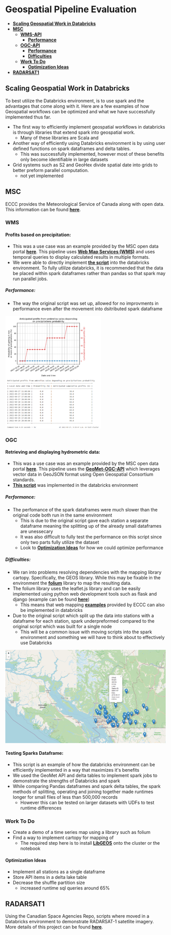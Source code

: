 # Geospatial Pipeline Evaluation
- [**Scaling Geospatial Work in Databricks**](#scaling-geospatial-work-in-databricks)
- [**MSC**](#msc)
  - [**WMS-API**](#wms)
    - [**Performance**](#performance)  
  - [**OGC-API**](#ogc)
    - [**Performance**](#performance) 
    - [**Difficulties**](#difficulties) 
  - [**Work To Do**](#work-to-do)
    - [**Optimization Ideas**](#optimization-ideas)
- [**RADARSAT1**](#radarsat1)

## **Scaling Geospatial Work in Databricks**
To best utilize the Databricks environment, is to use spark and the advantages that come along with it. Here are a few examples of how Geospatial workflows can be optimized and what we have successfully implemented thus far.
* The first way to efficiently implement geospatial workflows in databricks is through libraries that extend spark into geospatial work.
  * Many of these libraries are Scala and 
* Another way of efficiently using Databricks environment is by using user defined functions on spark dataframes and delta tables.
  * This was successfully implemented, however most of these benefits only become identifiable in large datasets
* Grid systems such as S2 and GeoHex divide spatial date into grids to better preform parallel computation.
  * not yet implemented

## **MSC**
 ECCC provides the Meteorological Service of Canada along with open data. This information can be found [**here**](https://eccc-msc.github.io/open-data/readme_en/). 
 
### **WMS**
#### **Profits based on precipitation:**

*   This was a use case was an example provided by the MSC open data portal [**here**](https://eccc-msc.github.io/open-data/usage/use-case_arthur/use-case_arthur_en/). This pipeline uses [**Web Map Services (WMS)**](https://eccc-msc.github.io/open-data/msc-geomet/web-services_en/#web-map-service-wms) and uses temporal queries to display calculated results in multiple formats. 
*   We were able to directly implement [**the script**](https://github.com/ssc-sp/geospatial-pipeline-eval/blob/main/MSC_Pipelines/MSC_precipitation_UseCase.py) into the databricks environment. To fully utlilze databricks, it is recommended that the data be placed within spark dataframes rather than pandas so that spark may run parallel jobs.
##### **Performance:**
* The way the original script was set up, allowed for no improvments in performance even after the movement into dsitributed spark dataframe

<img src="MSC_Pipelines/assets/MSC_Precipitation_UseCase_Results.png" width="300">

### **OGC**
#### **Retrieving and displaying hydrometric data:**

* This was a use case was an example provided by the MSC open data portal [**here**](https://eccc-msc.github.io/open-data/usage/use-case_oafeat/use-case_oafeat-script_en/5). This pipeline uses the [**GeoMet-OGC-API**](https://api.weather.gc.ca/) which leverages vector data in GeoJSON format using Open Geospatial Consortium standards. 
* [**This script**](https://github.com/ssc-sp/geospatial-pipeline-eval/blob/main/MSC_Pipelines/MSC_Hydrometric_UseCase.py) was implemented in the databricks environment
##### **Performance:**
* The perfomance of the spark dataframes were much slower than the original code both run in the same environment
  * This is due to the original script gave each station a separate dataframe meaning the splitting up of the already small dataframes are unessecary
  * It was also difficult to fully test the performance on this script since only two parts fully utilize the dataset
  * Look to [**Optimization Ideas**](#optimization-ideas) for how we could optimize performance
##### **Difficulties:**
*  We ran into problems resolving dependencies with the mapping library cartopy. Specifically, the GEOS library. While this may be fixable in the environment the [**folium**](http://python-visualization.github.io/folium/) library to map the resulting data.
  * The folium library uses the leaflet.js library and can be easily implemented using python web development tools such as flask and django (example can be found [**here**](http://python-visualization.github.io/folium/flask.html))
    *  This means that web mapping [**examples**](https://eccc-msc.github.io/open-data/usage/tutorial_web-maps_en/#tutorial-building-interactive-web-maps-with-openlayers-and-leaflet) provided by ECCC can also be implemented in databricks
*  Due to the original script which split up the data into stations with a dataframe for each station, spark underpreformed compared to the original script which was built for a single node
    * This will be a common issue with moving scripts into the spark environment and something we will have to think about to effectively use Databricks

![alt text](MSC_Pipelines/assets/MSC_Hydrometry_UseCase_Webmap.png)

#### **Testing Sparks Dataframe:**
* This script is an example of how the databricks environment can be efficiently implemented in a way that maximizes it's benefits
* We used the GeoMet API and delta tables to implement spark jobs to demonstrate the strengths of Databricks and spark
* While comparing Pandas dataframes and spark delta tables, the spark methods of splitting, operating and joining together made runtimes longer for small files of less than 500,000 records
  * However this can be tested on larger datasets with UDFs to test runtime differences  

### **Work To Do**
* Create a demo of a time series map using a library such as folium
* Find a way to implement cartopy for mapping of 
  * The required step here is to install [**LibGEOS**](https://libgeos.org/) onto the cluster or the notebook
#### **Optimization Ideas**
* Implement all stations as a single dataframe
* Store API items in a delta lake table
* Decrease the shuffle partition size
  * increased runtime sql queries around 65%
  
## **RADARSAT1**
Using the Canadian Space Agencies Repo, scripts where moved in a Databricks environment to demonstrate RADARSAT-1 satetlite imagery. More details of this project can be found [**here**](https://github.com/ssc-sp/radarsat1-scripts).


